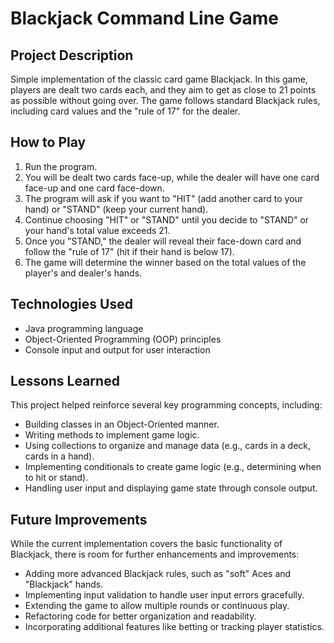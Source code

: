 # Blackjack Command Line Game

## Project Description

Simple implementation of the classic card game Blackjack. In this game, players are dealt two cards each, and they aim to get as close to 21 points as possible without going over. The game follows standard Blackjack rules, including card values and the "rule of 17" for the dealer.

## How to Play

1. Run the program.
2. You will be dealt two cards face-up, while the dealer will have one card face-up and one card face-down.
3. The program will ask if you want to "HIT" (add another card to your hand) or "STAND" (keep your current hand).
4. Continue choosing "HIT" or "STAND" until you decide to "STAND" or your hand's total value exceeds 21.
5. Once you "STAND," the dealer will reveal their face-down card and follow the "rule of 17" (hit if their hand is below 17).
6. The game will determine the winner based on the total values of the player's and dealer's hands.

## Technologies Used

- Java programming language
- Object-Oriented Programming (OOP) principles
- Console input and output for user interaction

## Lessons Learned

This project helped reinforce several key programming concepts, including:

- Building classes in an Object-Oriented manner.
- Writing methods to implement game logic.
- Using collections to organize and manage data (e.g., cards in a deck, cards in a hand).
- Implementing conditionals to create game logic (e.g., determining when to hit or stand).
- Handling user input and displaying game state through console output.

## Future Improvements

While the current implementation covers the basic functionality of Blackjack, there is room for further enhancements and improvements:

- Adding more advanced Blackjack rules, such as "soft" Aces and "Blackjack" hands.
- Implementing input validation to handle user input errors gracefully.
- Extending the game to allow multiple rounds or continuous play.
- Refactoring code for better organization and readability.
- Incorporating additional features like betting or tracking player statistics.